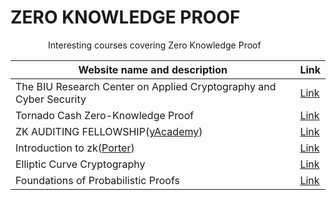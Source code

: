 # ZERO KNOWLEDGE PROOF

<p><img src="https://cdn.worldvectorlogo.com/logos/new-youtube-logo.svg"  width="60" height="10"/>Interesting courses covering Zero Knowledge Proof </p>

| Website name and description                                        | Link                                                                                        |
| ------------------------------------------------------------------- | ------------------------------------------------------------------------------------------- |
| The BIU Research Center on Applied Cryptography and Cyber Security  | [Link](https://www.youtube.com/playlist?list=PL8Vt-7cSFnw29cLUVqAIuMlg1QJ-szV0K)            |
| Tornado Cash Zero-Knowledge Proof                                   | [Link](https://www.youtube.com/playlist?list=PL_SqG412uYVYtEM8B8xNccFyhrGsMV1MG)            |
| ZK AUDITING FELLOWSHIP([yAcademy](https://twitter.com/yAcademyDAO)) | [Link](https://www.youtube.com/watch?v=xMfrMdfIMP8&list=PLeUIc0UZxuuF8_ueHNt1TuEyNhcsmzu_g) |
| Introduction to zk([Porter](https://twitter.com/portport255))       | [Link](https://www.youtube.com/playlist?list=PLvvyxOd1rILerZHAs52Z36fyBBK1HHP8b)            |
| Elliptic Curve Cryptography                                         | [Link](https://www.youtube.com/playlist?list=PLV91V4b0yVqQ_inAjuIB5SwBNyYmA9S6M)            |
| Foundations of Probabilistic Proofs                                 | [Link](https://www.youtube.com/playlist?list=PLGkwtcB-DfpzST-medFVvrKhinZisfluC)            |

